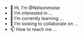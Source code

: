 - 👋 Hi, I’m @Nelsonmoise
- 👀 I’m interested in ...
- 🌱 I’m currently learning ...
- 💞️ I’m looking to collaborate on ...
- 📫 How to reach me ...

<!---
Nelsonmoise/Nelsonmoise is a ✨ special ✨ repository because its `README.md` (this file) appears on your GitHub profile.
You can click the Preview link to take a look at your changes.
--->
